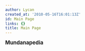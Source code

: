 ```yaml
---
author: Lycan
created_at: '2010-05-16T16:01:13Z'
id: Main Page
links: {}
title: Main Page
---
```


<big>**Mundanapedia**</big>